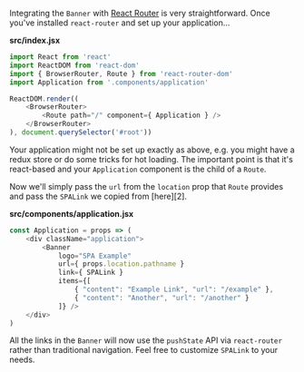 Integrating the `Banner` with [React Router][1] is very straightforward. Once
you've installed `react-router` and set up your application...

__src/index.jsx__

``` js
import React from 'react'
import ReactDOM from 'react-dom'
import { BrowserRouter, Route } from 'react-router-dom'
import Application from '.components/application'

ReactDOM.render((
    <BrowserRouter>
        <Route path="/" component={ Application } />
    </BrowserRouter>
), document.querySelector('#root'))
```

Your application might not be set up exactly as above, e.g. you might have a
redux store or do some tricks for hot loading. The important point is that
it's react-based and your `Application` component is the child of a `Route`.

Now we'll simply pass the `url` from the `location` prop that `Route` provides
and pass the `SPALink` we copied from [here][2].

__src/components/application.jsx__

``` js
const Application = props => (
    <div className="application">
        <Banner
            logo="SPA Example"
            url={ props.location.pathname }
            link={ SPALink }
            items={[
                { "content": "Example Link", "url": "/example" },
                { "content": "Another", "url": "/another" }
            ]} />
    </div>
)
```

All the links in the `Banner` will now use the `pushState` API via 
`react-router` rather than traditional navigation. Feel free to customize
`SPALink` to your needs.


[1]: https://github.com/ReactTraining/react-router